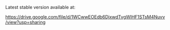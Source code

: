 Latest stable version available at:

https://drive.google.com/file/d/1WCwwEOEdb6DjxwdTvgWlHF1STsM4Nuvv/view?usp=sharing
